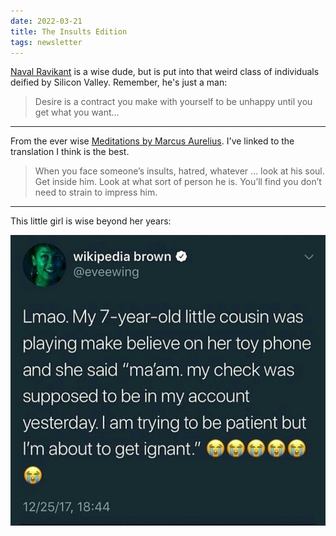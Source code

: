 ```yaml
---
date: 2022-03-21
title: The Insults Edition
tags: newsletter
---
```


[Naval Ravikant](https://medium.tladner.com/desire-self-content-c6cdef97f14a14bf4ce6b67a1a4417a14596) is a wise dude, but is put into that weird class of individuals deified by Silicon Valley. Remember, he's just a man:

> Desire is a contract you make with yourself to be unhappy until you get what you want...

---

From the ever wise [Meditations by Marcus Aurelius](https://bookshop.org/books/meditations-a-new-translation-7be5ded9-87a9-4056-af72-d6c917125a29/9780812968255). I've linked to the translation I think is the best.

> When you face someone’s insults, hatred, whatever … look at his soul. Get inside him. Look at what sort of person he is. You’ll find you don’t need to strain to impress him.

---

This little girl is wise beyond her years:

![teller](https://raw.githubusercontent.com/muneer78/muneer78.github.io/master/images/teller.jpeg)
